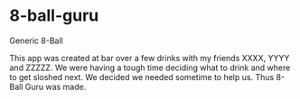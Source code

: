 8-ball-guru
===========

Generic 8-Ball

This app was created at bar over a few drinks with my friends XXXX, YYYY and ZZZZZ.
We were having a tough time deciding what to drink and where to get sloshed next.
We decided we needed sometime to help us. Thus 8-Ball Guru was made.
